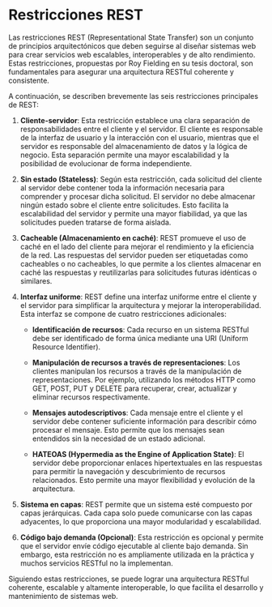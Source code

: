 # Restricciones REST

Las restricciones REST (Representational State Transfer) son un conjunto de principios arquitectónicos que deben seguirse al diseñar sistemas web para crear servicios web escalables, interoperables y de alto rendimiento. Estas restricciones, propuestas por Roy Fielding en su tesis doctoral, son fundamentales para asegurar una arquitectura RESTful coherente y consistente.

A continuación, se describen brevemente las seis restricciones principales de REST:

1. **Cliente-servidor**: Esta restricción establece una clara separación de responsabilidades entre el cliente y el servidor. El cliente es responsable de la interfaz de usuario y la interacción con el usuario, mientras que el servidor es responsable del almacenamiento de datos y la lógica de negocio. Esta separación permite una mayor escalabilidad y la posibilidad de evolucionar de forma independiente.

2. **Sin estado (Stateless)**: Según esta restricción, cada solicitud del cliente al servidor debe contener toda la información necesaria para comprender y procesar dicha solicitud. El servidor no debe almacenar ningún estado sobre el cliente entre solicitudes. Esto facilita la escalabilidad del servidor y permite una mayor fiabilidad, ya que las solicitudes pueden tratarse de forma aislada.

3. **Cacheable (Almacenamiento en caché)**: REST promueve el uso de caché en el lado del cliente para mejorar el rendimiento y la eficiencia de la red. Las respuestas del servidor pueden ser etiquetadas como cacheables o no cacheables, lo que permite a los clientes almacenar en caché las respuestas y reutilizarlas para solicitudes futuras idénticas o similares.

4. **Interfaz uniforme**: REST define una interfaz uniforme entre el cliente y el servidor para simplificar la arquitectura y mejorar la interoperabilidad. Esta interfaz se compone de cuatro restricciones adicionales:

   - **Identificación de recursos**: Cada recurso en un sistema RESTful debe ser identificado de forma única mediante una URI (Uniform Resource Identifier).
   
   - **Manipulación de recursos a través de representaciones**: Los clientes manipulan los recursos a través de la manipulación de representaciones. Por ejemplo, utilizando los métodos HTTP como GET, POST, PUT y DELETE para recuperar, crear, actualizar y eliminar recursos respectivamente.
   
   - **Mensajes autodescriptivos**: Cada mensaje entre el cliente y el servidor debe contener suficiente información para describir cómo procesar el mensaje. Esto permite que los mensajes sean entendidos sin la necesidad de un estado adicional.
   
   - **HATEOAS (Hypermedia as the Engine of Application State)**: El servidor debe proporcionar enlaces hipertextuales en las respuestas para permitir la navegación y descubrimiento de recursos relacionados. Esto permite una mayor flexibilidad y evolución de la arquitectura.

5. **Sistema en capas**: REST permite que un sistema esté compuesto por capas jerárquicas. Cada capa solo puede comunicarse con las capas adyacentes, lo que proporciona una mayor modularidad y escalabilidad.

6. **Código bajo demanda (Opcional)**: Esta restricción es opcional y permite que el servidor envíe código ejecutable al cliente bajo demanda. Sin embargo, esta restricción no es ampliamente utilizada en la práctica y muchos servicios RESTful no la implementan.

Siguiendo estas restricciones, se puede lograr una arquitectura RESTful coherente, escalable y altamente interoperable, lo que facilita el desarrollo y mantenimiento de sistemas web.